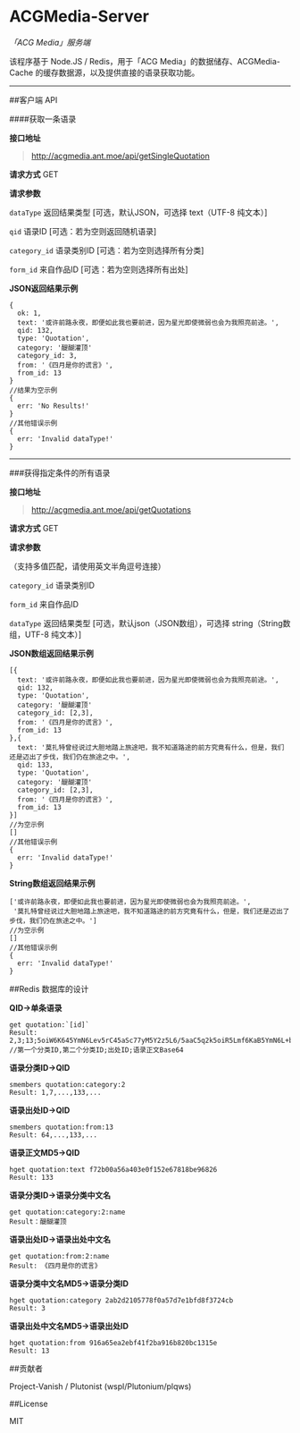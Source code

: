 # ACGMedia-Server
*「ACG Media」服务端*

该程序基于 Node.JS / Redis，用于「ACG Media」的数据储存、ACGMedia-Cache 的缓存数据源，以及提供直接的语录获取功能。


----------


##客户端 API

####获取一条语录

**接口地址**

> http://acgmedia.ant.moe/api/getSingleQuotation

**请求方式** GET

**请求参数**

`dataType` 返回结果类型 [可选，默认JSON，可选择 text（UTF-8 纯文本）]

`qid` 语录ID [可选：若为空则返回随机语录]

`category_id` 语录类别ID [可选：若为空则选择所有分类]

`form_id` 来自作品ID [可选：若为空则选择所有出处]

**JSON返回结果示例**
```
{
  ok: 1,
  text: '或许前路永夜，即便如此我也要前进，因为星光即使微弱也会为我照亮前途。',
  qid: 132,
  type: 'Quotation',
  category: '醍醐灌顶'
  category_id: 3,
  from: '《四月是你的谎言》',
  from_id: 13
}
//结果为空示例
{
  err: 'No Results!'
}
//其他错误示例
{
  err: 'Invalid dataType!'
}
```

----------


###获得指定条件的所有语录

**接口地址**

> http://acgmedia.ant.moe/api/getQuotations

**请求方式** GET

**请求参数**

（支持多值匹配，请使用英文半角逗号连接）

`category_id` 语录类别ID

`form_id` 来自作品ID

`dataType` 返回结果类型 [可选，默认json（JSON数组），可选择 string（String数组，UTF-8 纯文本）]

**JSON数组返回结果示例**

```
[{
  text: '或许前路永夜，即便如此我也要前进，因为星光即使微弱也会为我照亮前途。',
  qid: 132,
  type: 'Quotation',
  category: '醍醐灌顶'
  category_id: [2,3],
  from: '《四月是你的谎言》',
  from_id: 13
},{
  text: '莫扎特曾经说过大胆地踏上旅途吧，我不知道路途的前方究竟有什么，但是，我们还是迈出了步伐，我们仍在旅途之中。',
  qid: 133,
  type: 'Quotation',
  category: '醍醐灌顶'
  category_id: [2,3],
  from: '《四月是你的谎言》',
  from_id: 13
}]
//为空示例
[]
//其他错误示例
{
  err: 'Invalid dataType!'
}
```

**String数组返回结果示例**

```
['或许前路永夜，即便如此我也要前进，因为星光即使微弱也会为我照亮前途。',
 '莫扎特曾经说过大胆地踏上旅途吧，我不知道路途的前方究竟有什么，但是，我们还是迈出了步伐，我们仍在旅途之中。']
//为空示例
[]
//其他错误示例
{
  err: 'Invalid dataType!'
}
```

##Redis 数据库的设计


**QID->单条语录**

    get quotation:`[id]`
    Result: 2,3;13;5oiW6K645YmN6Lev5rC45aSc77yM5Y2z5L6/5aaC5q2k5oiR5Lmf6KaB5YmN6L+b77yM5Zug5Li65pif5YWJ5Y2z5L2/5b6u5byx5Lmf5Lya5Li65oiR54Wn5Lqu5YmN6YCU44CC //第一个分类ID,第二个分类ID;出处ID;语录正文Base64

**语录分类ID->QID**

    smembers quotation:category:2
    Result: 1,7,...,133,...

**语录出处ID->QID**

    smembers quotation:from:13
    Result: 64,...,133,...

**语录正文MD5->QID**

    hget quotation:text f72b00a56a403e0f152e67818be96826
    Result: 133

**语录分类ID->语录分类中文名**

    get quotation:category:2:name
    Result：醍醐灌顶

**语录出处ID->语录出处中文名**

    get quotation:from:2:name
    Result: 《四月是你的谎言》

**语录分类中文名MD5->语录分类ID**

    hget quotation:category 2ab2d2105778f0a57d7e1bfd8f3724cb
    Result: 3

**语录出处中文名MD5->语录出处ID**

    hget quotation:from 916a65ea2ebf41f2ba916b820bc1315e
    Result: 13


##贡献者

Project-Vanish / Plutonist (wspl/Plutonium/plqws)


##License

MIT